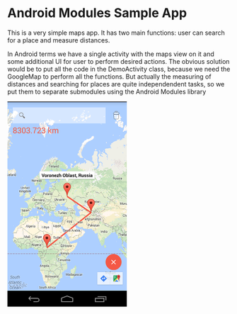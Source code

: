 # Android Modules Sample App
This is a very simple maps app. It has two main functions: user can search for a place and measure distances.

In Android terms we have a single activity with the maps view on it and some additional UI for user to perform desired actions. The obvious solution would be to put all the code in the DemoActivity class, because we need the GoogleMap to perform all the functions. But actually the measuring of distances and searching for places are quite independendent tasks, so we put them to separate submodules using the Android Modules library

![Alt text](androidmodulesdemo.png?raw=true "app screenshot")

